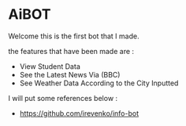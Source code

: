 <h1> AiBOT </h1>
Welcome this is the first bot that I made.

the features that have been made are :
- View Student Data
- See the Latest News Via (BBC)
- See Weather Data According to the City Inputted

I will put some references below :
- https://github.com/irevenko/info-bot
